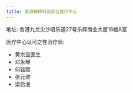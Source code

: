 ```yaml
---
title: 香港精神科及综合医疗中心
---
```


地址: 香港九龙尖沙咀乐道27号乐辉商业大厦18楼A室

医疗中心认可之性治疗师:

- 黄宗显医生
- 邓永琴
- 何铭熙
- 张元维
- 梁启泯
